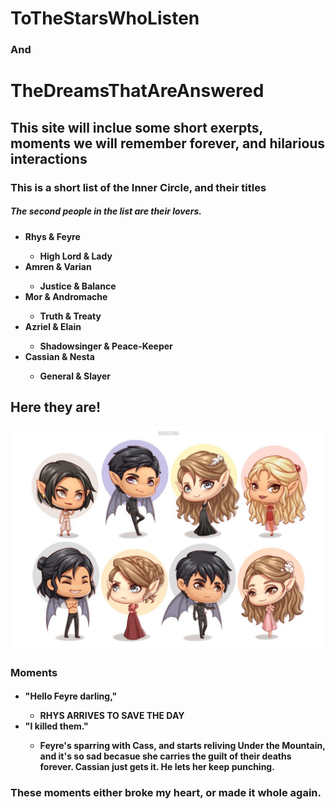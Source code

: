 <h1>   ToTheStarsWhoListen </h1>
<h3>            And         </h3> 
<h1> TheDreamsThatAreAnswered </h1>

<h2> This site will inclue some short exerpts, moments we will remember forever, and hilarious interactions</h2>


<h3>This is a short list of the Inner Circle, and their titles</h3>
<h5>The second people in the list are their lovers.</h5>
<h4> <ul>
<li>Rhys & Feyre</li>
<ul>
<li>High Lord & Lady</li>	
</ul>
</li>
<li>Amren & Varian</li>
<ul>
<li>Justice & Balance</li>	
</ul>
</li>
<li>Mor & Andromache</li>
<ul>
<li>Truth & Treaty</li>	
</ul>
</li>
<li>Azriel & Elain</li>
<ul>
<li>Shadowsinger & Peace-Keeper</li>	
</ul>
</li>
<li>Cassian & Nesta</li>
<ul>
<li>General & Slayer</li>	
</ul>
</li>
</ul> </h4>
<h2>Here they are!</h2>

![Image](a.jpg)


<h3><strong>Moments</strong></h3>
<h4>
<ul>
<li> "Hello Feyre darling,"</li>
<ul> 
<li>RHYS ARRIVES TO SAVE THE DAY</li>
</ul>
<li>"I killed them."</li>
<ul>
<li> Feyre's sparring with Cass, and starts reliving Under the Mountain, and it's so sad becasue she carries the guilt of their deaths forever. Cassian just gets it. He lets her keep punching.</li>
</ul>
</ul>
<h3> These moments either broke my heart, or made it whole again.</h3>	
</h4>



